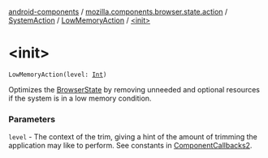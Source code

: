 [android-components](../../../index.md) / [mozilla.components.browser.state.action](../../index.md) / [SystemAction](../index.md) / [LowMemoryAction](index.md) / [&lt;init&gt;](./-init-.md)

# &lt;init&gt;

`LowMemoryAction(level: `[`Int`](https://kotlinlang.org/api/latest/jvm/stdlib/kotlin/-int/index.html)`)`

Optimizes the [BrowserState](../../../mozilla.components.browser.state.state/-browser-state/index.md) by removing unneeded and optional resources if the system is in
a low memory condition.

### Parameters

`level` - The context of the trim, giving a hint of the amount of trimming the application
may like to perform. See constants in [ComponentCallbacks2](#).